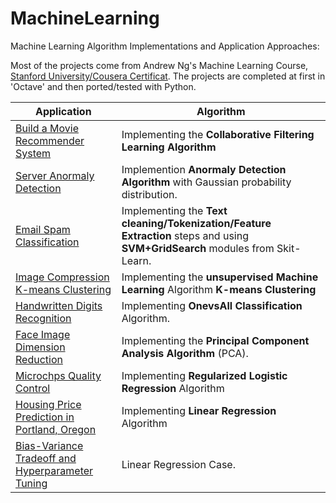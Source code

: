 # MachineLearning

Machine Learning Algorithm Implementations and Application Approaches: 

Most of the projects come from Andrew Ng's Machine Learning Course, [Stanford University/Cousera Certificat](https://www.coursera.org/account/accomplishments/verify/P5ER9XXBVPCX). The projects are completed at first in 'Octave' and then ported/tested with Python.

Application | Algorithm
----------- | ---------
[Build a Movie Recommender System](https://github.com/Lianghn/MachineLearning/blob/master/Movie-Recommender-System_Collaborative_Filtering_Learning_Algorithm.ipynb) |Implementing the **Collaborative Filtering Learning Algorithm**
[Server Anormaly Detection](https://github.com/Lianghn/MachineLearning/blob/master/Detection_Failing_Servers_Anormaly_Detection_Algorithm.ipynb)| Implemention **Anormaly Detection Algorithm** with Gaussian probability distribution.
[Email Spam Classification](https://github.com/Lianghn/MachineLearning/blob/master/Email-Spam-Classification-SVM.ipynb)|Implementing the **Text cleaning/Tokenization/Feature Extraction** steps and using **SVM+GridSearch** modules from Skit-Learn.
[Image Compression K-means Clustering](https://github.com/Lianghn/MachineLearning/blob/master/Image-Compression_K-means_Clustering.ipynb)| Implementing the **unsupervised Machine Learning** Algorithm **K-means Clustering**
[Handwritten Digits Recognition](https://github.com/Lianghn/MachineLearning/blob/master/Handwritten-Digits-Recognition_OnevsAll_Classification.ipynb)| Implementing **OnevsAll Classification** Algorithm.
[Face Image Dimension Reduction](https://github.com/Lianghn/MachineLearning/blob/master/Face-Image-Dimension-Reduction_PCA.ipynb) | Implementing the **Principal Component Analysis Algorithm** (PCA). 
[Microchps Quality Control](https://github.com/Lianghn/MachineLearning/blob/master/Quality-Assurance-Microchips_Regularized_LogisticRegression.ipynb)| Implementing **Regularized Logistic Regression** Algorithm 
[Housing Price Prediction in Portland, Oregon](https://github.com/Lianghn/MachineLearning/blob/master/Housing-Price-Prediction_in_Portland-Oregon_LinearRegression.ipynb)| Implementing **Linear Regression** Algorithm 
[Bias-Variance Tradeoff and Hyperparameter Tuning](https://github.com/Lianghn/MachineLearning/blob/master/Bias-Variance-Tradeoff_with_Train-Val-Test_dataset.ipynb)|  Linear Regression Case.

